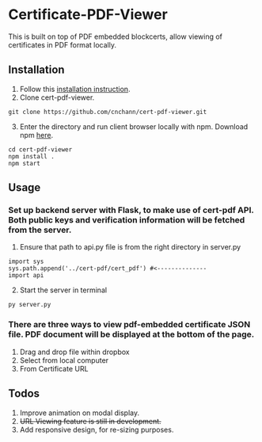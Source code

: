 # Certificate-PDF-Viewer

This is built on top of PDF embedded blockcerts, allow viewing of certificates in PDF format locally.

## Installation 
1. Follow this [installation instruction](https://github.com/ppfish45/cert-pdf).
2. Clone cert-pdf-viewer.
```
git clone https://github.com/cnchann/cert-pdf-viewer.git
```
3. Enter the directory and run client browser locally with npm. Download npm [here](https://nodejs.org/en/download/).
```
cd cert-pdf-viewer
npm install .
npm start
```
## Usage
### Set up backend server with Flask, to make use of cert-pdf API. Both public keys and verification information will be fetched from the server.
1. Ensure that path to api.py file is from the right directory in server.py
```
import sys
sys.path.append('../cert-pdf/cert_pdf') #<--------------
import api
```
2. Start the server in terminal
```
py server.py
```

### There are three ways to view pdf-embedded certificate JSON file. PDF document will be displayed at the bottom of the page.
1. Drag and drop file within dropbox
2. Select from local computer
3. From Certificate URL

## Todos
1. Improve animation on modal display.
2. ~~URL Viewing feature is still in development.~~
3. Add responsive design, for re-sizing purposes.
